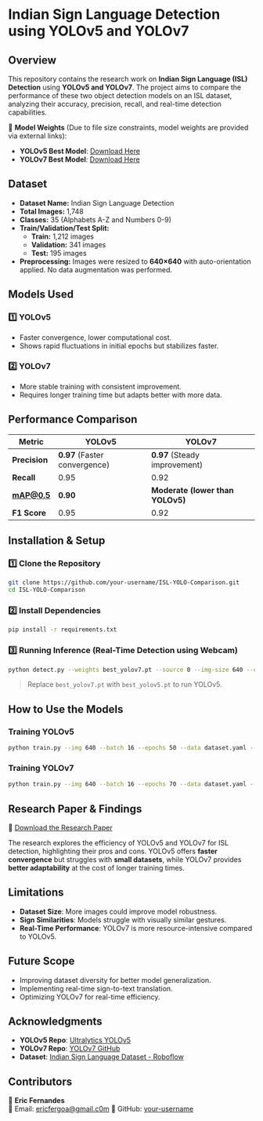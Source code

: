 
# **Indian Sign Language Detection using YOLOv5 and YOLOv7**  

## **Overview**  
This repository contains the research work on **Indian Sign Language (ISL) Detection** using **YOLOv5 and YOLOv7**. The project aims to compare the performance of these two object detection models on an ISL dataset, analyzing their accuracy, precision, recall, and real-time detection capabilities.  



🔗 **Model Weights** (Due to file size constraints, model weights are provided via external links):  
- **YOLOv5 Best Model**: [Download Here](#)  
- **YOLOv7 Best Model**: [Download Here](#)  

## **Dataset**  
- **Dataset Name:** Indian Sign Language Detection  
- **Total Images:** 1,748  
- **Classes:** 35 (Alphabets A-Z and Numbers 0-9)  
- **Train/Validation/Test Split:**  
  - **Train:** 1,212 images  
  - **Validation:** 341 images  
  - **Test:** 195 images  
- **Preprocessing:** Images were resized to **640×640** with auto-orientation applied. No data augmentation was performed.  

## **Models Used**  
### **1️⃣ YOLOv5**  
- Faster convergence, lower computational cost.  
- Shows rapid fluctuations in initial epochs but stabilizes faster.  

### **2️⃣ YOLOv7**  
- More stable training with consistent improvement.  
- Requires longer training time but adapts better with more data.  

## **Performance Comparison**  
| Metric  | YOLOv5 | YOLOv7 |
|---------|--------|--------|
| **Precision** | **0.97** (Faster convergence) | **0.97** (Steady improvement) |
| **Recall** | 0.95 | 0.92 |
| **mAP@0.5** | **0.90** | **Moderate (lower than YOLOv5)** |
| **F1 Score** | 0.95 | 0.92 |

## **Installation & Setup**  
### **1️⃣ Clone the Repository**  
```bash
git clone https://github.com/your-username/ISL-YOLO-Comparison.git
cd ISL-YOLO-Comparison
```

### **2️⃣ Install Dependencies**  
```bash
pip install -r requirements.txt
```

### **3️⃣ Running Inference (Real-Time Detection using Webcam)**  
```bash
python detect.py --weights best_yolov7.pt --source 0 --img-size 640 --conf-thres 0.5 --device cpu
```
> Replace `best_yolov7.pt` with `best_yolov5.pt` to run YOLOv5.

## **How to Use the Models**  
### **Training YOLOv5**
```bash
python train.py --img 640 --batch 16 --epochs 50 --data dataset.yaml --weights yolov5s.pt
```
### **Training YOLOv7**
```bash
python train.py --img 640 --batch 16 --epochs 70 --data dataset.yaml --weights yolov7.pt
```

## **Research Paper & Findings**  
📄 [Download the Research Paper](./research_paper.pdf)  

The research explores the efficiency of YOLOv5 and YOLOv7 for ISL detection, highlighting their pros and cons. YOLOv5 offers **faster convergence** but struggles with **small datasets**, while YOLOv7 provides **better adaptability** at the cost of longer training times.

## **Limitations**  
- **Dataset Size**: More images could improve model robustness.  
- **Sign Similarities**: Models struggle with visually similar gestures.  
- **Real-Time Performance**: YOLOv7 is more resource-intensive compared to YOLOv5.  

## **Future Scope**  
- Improving dataset diversity for better model generalization.  
- Implementing real-time sign-to-text translation.  
- Optimizing YOLOv7 for real-time efficiency.  

## **Acknowledgments**  
- **YOLOv5 Repo**: [Ultralytics YOLOv5](https://github.com/ultralytics/yolov5)  
- **YOLOv7 Repo**: [YOLOv7 GitHub](https://github.com/WongKinYiu/yolov7)  
- **Dataset**: [Indian Sign Language Dataset - Roboflow](https://universe.roboflow.com/niladri-basu-roy-qnrm4/indian-sign-language-detection/dataset/2)  

## **Contributors**  
👤 **Eric Fernandes**  
📧 Email: ericfergoa@gmail.c0m
🔗 GitHub: [your-username](https://github.com/EricFdes)  

